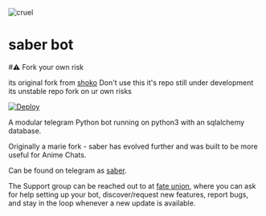 
![cruel](https://telegra.ph/file/e2eb963714ed3036ccd31.jpg)
# saber bot
#⚠️ Fork your own risk

its original fork from [shoko](https://github.com/gizmostuffin/Shoko)
Don't use this it's repo still under development
its unstable repo fork on ur own risks


[![Deploy](https://www.herokucdn.com/deploy/button.svg)](https://heroku.com/deploy?template=https://github.com/hyper-ub/saberrobot-1)


A modular telegram Python bot running on python3 with an sqlalchemy database.

Originally a marie fork - saber has evolved further and was built to be more useful for Anime Chats. 

Can be found on telegram as [saber](https://t.me/saber_herobot).

The Support group can be reached out to at [fate union](https://t.me/fateunion), where you can ask for help setting up your bot, discover/request new features, report bugs, and stay in the loop whenever a new update is available. 

 

## 
